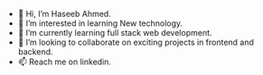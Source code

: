 - 👋 Hi, I’m Haseeb Ahmed.
- 👀 I’m interested in learning New technology.
- 🌱 I’m currently learning full stack web development.
- 💞️ I’m looking to collaborate on exciting projects in frontend and backend.
- 📫 Reach me on linkedin.

<!---
haseeb5230/haseeb5230 is a ✨ special ✨ repository because its `README.md` (this file) appears on your GitHub profile.
You can click the Preview link to take a look at your changes.
--->
